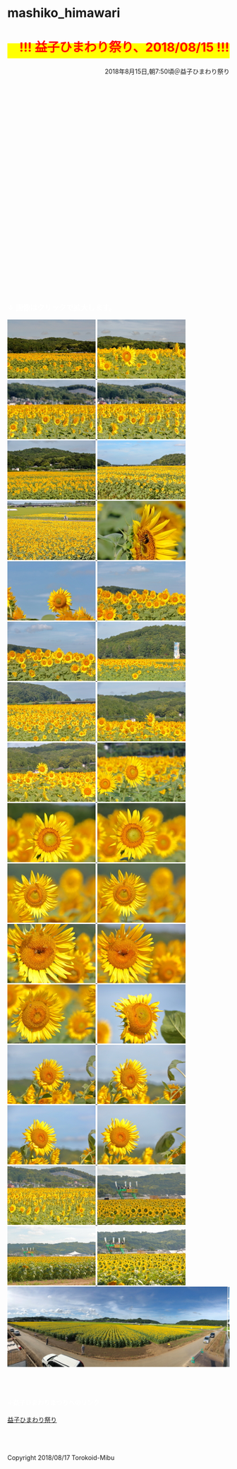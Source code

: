 # mashiko_himawari
<html lang="ja">
 <head>
  <meta charset="utf-8" />
<style type="text/css">

  p {
color: #fffafa;
font-size: 1.5em;
 }
<!--
 .red {color:#ff0000;}
 .grey {color:#999999;}
 .snow {color:#fffafa;}
 .yellow {color:#ff0000; background:#ffff00;}
 .blue {color:#0000ff;}
 .white {color:#ffffff; blinking;}
 .waku {border:2px dotted #99cc66;
　　　　　　line-height: 200%;
　　　　　　padding: 10px;}
 -->
	
 #preview{
	position: relative;
	border: 3px solid #333;
	background: #444;
	padding: 5px;
	display: none;
	color: #FFF;
	text-align: center;
}



#wrap {background:none} /*PC用の背景はオフ*/
body::before {
  content:"";
  display:block;
  position:fixed;
  top:0;
  left:0;
  z-index:-1;
  width:100%;
  height:100vh;
  background:url(https://torokoid.github.io/mashiko_himawari/mashiko19.JPG) center/cover no-repeat; /*fixedをトル！*/
  -webkit-background-size:cover;/*Android4*/
  }

</style> 


   <link href="https://cdnjs.cloudflare.com/ajax/libs/lightbox2/2.7.1/css/lightbox.css" rel="stylesheet">


</head>
<body>
<h1><span class="yellow"><marquee behavior="alternate">!!! 益子ひまわり祭り、2018/08/15 !!!</marquee></span></h1>
<p align="right">2018年8月15日,朝7:50頃＠益子ひまわり祭り</p>
<br><br><br><br><br><br><br><br><br><br><br><br><br><br><br><br><br><br><br><br><br><br><br><br><br><br>
<p align="right"><marquee direction="right" scrollamount="20" width="30%">(^_^)/~torokoid</marquee></p>
<h3><span class="white">↓ 画像はクリックで拡大します。</span></h3>	
<a href="mashiko01.JPG" data-lightbox="abc" data-title="ひまわり写真拡大">
   <img src="mini01.JPG" alt="ひまわり写真">
</a>
<a href="mashiko02.JPG" data-lightbox="abc" data-title="ひまわり写真拡大">
   <img src="mini02.JPG" alt="ひまわり写真">
</a>	
<a href="mashiko03.JPG" data-lightbox="abc" data-title="ひまわり写真拡大">
   <img src="mini03.JPG" alt="ひまわり写真">
</a>	
<a href="mashiko04.JPG" data-lightbox="abc" data-title="ひまわり写真拡大">
   <img src="mini04.JPG" alt="ひまわり写真">
</a>	
<a href="mashiko05.JPG" data-lightbox="abc" data-title="ひまわり写真拡大">
   <img src="mini05.JPG" alt="ひまわり写真">
</a>
<a href="mashiko06.JPG" data-lightbox="abc" data-title="ひまわり写真拡大">
   <img src="mini06.JPG" alt="ひまわり写真">
</a>
<a href="mashiko07.JPG" data-lightbox="abc" data-title="ひまわり写真拡大">
   <img src="mini07.JPG" alt="ひまわり写真">
</a>
<a href="mashiko08.JPG" data-lightbox="abc" data-title="ひまわり写真拡大">
   <img src="mini08.JPG" alt="ひまわり写真">
</a>
<a href="mashiko09.JPG" data-lightbox="abc" data-title="ひまわり写真拡大">
   <img src="mini09.JPG" alt="ひまわり写真">
</a>
<a href="mashiko10.JPG" data-lightbox="abc" data-title="ひまわり写真拡大">
   <img src="mini10.JPG" alt="ひまわり写真">
</a>
<a href="mashiko11.JPG" data-lightbox="abc" data-title="ひまわり写真拡大">
   <img src="mini11.JPG" alt="ひまわり写真">
</a>
<a href="mashiko12.JPG" data-lightbox="abc" data-title="ひまわり写真拡大">
   <img src="mini12.JPG" alt="ひまわり写真">
</a>
<a href="mashiko13.JPG" data-lightbox="abc" data-title="ひまわり写真拡大">
   <img src="mini13.JPG" alt="ひまわり写真">
</a>
<a href="mashiko14.JPG" data-lightbox="abc" data-title="ひまわり写真拡大">
   <img src="mini14.JPG" alt="ひまわり写真">
</a>
<a href="mashiko15.JPG" data-lightbox="abc" data-title="ひまわり写真拡大">
   <img src="mini15.JPG" alt="ひまわり写真">
</a>
<a href="mashiko16.JPG" data-lightbox="abc" data-title="ひまわり写真拡大">
   <img src="mini16.JPG" alt="ひまわり写真">
</a>
<a href="mashiko17.JPG" data-lightbox="abc" data-title="ひまわり写真拡大">
   <img src="mini17.JPG" alt="ひまわり写真">
</a>
<a href="mashiko18.JPG" data-lightbox="abc" data-title="ひまわり写真拡大">
   <img src="mini18.JPG" alt="ひまわり写真">
</a>
<a href="mashiko19.JPG" data-lightbox="abc" data-title="ひまわり写真拡大">
   <img src="mini19.JPG" alt="ひまわり写真">
</a>
<a href="mashiko20.JPG" data-lightbox="abc" data-title="ひまわり写真拡大">
   <img src="mini20.JPG" alt="ひまわり写真">
</a>
<a href="mashiko21.JPG" data-lightbox="abc" data-title="ひまわり写真拡大">
   <img src="mini21.JPG" alt="ひまわり写真">
</a>
<a href="mashiko22.JPG" data-lightbox="abc" data-title="ひまわり写真拡大">
   <img src="mini22.JPG" alt="ひまわり写真">
</a>
<a href="mashiko23.JPG" data-lightbox="abc" data-title="ひまわり写真拡大">
   <img src="mini23.JPG" alt="ひまわり写真">
</a>
<a href="mashiko24.JPG" data-lightbox="abc" data-title="ひまわり写真拡大">
   <img src="mini24.JPG" alt="ひまわり写真">
</a>
<a href="mashiko25.JPG" data-lightbox="abc" data-title="ひまわり写真拡大">
   <img src="mini25.JPG" alt="ひまわり写真">
</a>
<a href="mashiko26.JPG" data-lightbox="abc" data-title="ひまわり写真拡大">
   <img src="mini26.JPG" alt="ひまわり写真">
</a>
<a href="mashiko27.JPG" data-lightbox="abc" data-title="ひまわり写真拡大">
   <img src="mini27.JPG" alt="ひまわり写真">
</a>
<a href="mashiko28.JPG" data-lightbox="abc" data-title="ひまわり写真拡大">
   <img src="mini28.JPG" alt="ひまわり写真">
</a>
<a href="mashiko29.JPG" data-lightbox="abc" data-title="ひまわり写真拡大">
   <img src="mini29.JPG" alt="ひまわり写真">
</a>
<a href="mashiko30.JPG" data-lightbox="abc" data-title="ひまわり写真拡大">
   <img src="mini30.JPG" alt="ひまわり写真">
</a>
<a href="mashiko31.JPG" data-lightbox="abc" data-title="ひまわり写真拡大">
   <img src="mini31.JPG" alt="ひまわり写真">
</a>
<a href="mashiko32.JPG" data-lightbox="abc" data-title="ひまわり写真拡大">
   <img src="mini32.JPG" alt="ひまわり写真">
</a>
<a href="mashiko33.JPG" data-lightbox="abc" data-title="ひまわり写真拡大">
   <img src="mini33.JPG" alt="ひまわり写真">
</a>

<script src="https://code.jquery.com/jquery-1.12.4.min.js" type="text/javascript"></script>
<script src="https://cdnjs.cloudflare.com/ajax/libs/lightbox2/2.7.1/js/lightbox.min.js" type="text/javascript"></script>
<br><br>
<h4><span class="white">↓益子ひまわりまつりへのリンク</span></h4>
<a href="http://www.town.mashiko.tochigi.jp/page/page002082.html" target="_blank">益子ひまわり祭り</a>
<br><br><br><br><br>
</body>
	</html>
	
<!-- フッタ -->
 <footer>
 Copyright 2018/08/17 Torokoid-Mibu
 </footer>
	

